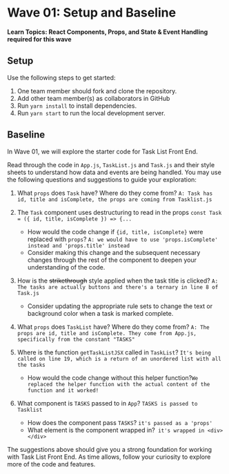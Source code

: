 # Wave 01: Setup and Baseline

**Learn Topics: React Components, Props, and State & Event Handling required for this wave**

## Setup

Use the following steps to get started:

1. One team member should fork and clone the repository.
1. Add other team member(s) as collaborators in GitHub
1. Run `yarn install` to install dependencies.
1. Run `yarn start` to run the local development server.

## Baseline

In Wave 01, we will explore the starter code for Task List Front End.

Read through the code in `App.js`, `TaskList.js` and `Task.js` and their style sheets to understand how data and events are being handled. You may use the following questions and suggestions to guide your exploration:

1. What `props` does `Task` have? Where do they come from?
   `A: Task has id, title and isComplete, the props are coming from Tasklist.js`
  
2. The `Task` component uses destructuring to read in the props `const Task = ({ id, title, isComplete }) => {...`
    - How would the code change if `{id, title, isComplete}` were replaced with `props`? 
      `A: we would have to use 'props.isComplete' instead and 'props.title' instead`
    - Consider making this change and the subsequent necessary changes through the rest of the component to deepen your understanding of the code.
3. How is the ~~strikethrough~~ style applied when the task title is clicked? `A: The tasks are actually buttons and there's a ternary in line 8 of Task.js`
    - Consider updating the appropriate rule sets to change the text or background color when a task is marked complete.
4. What `props` does `TaskList` have? Where do they come from? `A: The props are id, title and isComplete. They come from App.js, specifically from the constant "TASKS"`
5. Where is the function `getTaskListJSX` called in `TaskList`? `It's being called on line 19, which is a return of an unordered list with all the tasks`
    - How would the code change without this helper function?`We replaced the helper function with the actual content of the function and it worked!`
6. What component is `TASKS` passed to in `App`? `TASKS is passed to Tasklist`
    - How does the component pass `TASKS`? `it's passed as a 'props'`
    - What element is the component wrapped in?` it's wrapped in <div></div>`

The suggestions above should give you a strong foundation for working with Task List Front End. As time allows, follow your curiosity to explore more of the code and features.








